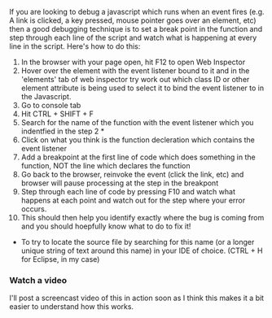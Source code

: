 If you are looking to debug a javascript which runs when an event fires (e.g. A link is clicked, a key pressed, mouse pointer goes over an element, etc) then a good debugging technique is to set a break point in the function and step through each line of the script and watch what is happening at every line in the script.  Here's how to do this:

1. In the browser with your page open, hit F12 to open Web Inspector
2. Hover over the element with the event listener bound to it and in the 'elements' tab of web inspector try work out which class
ID or other element attribute is being used to select it to bind the event listener to in the Javascript. 
3. Go to console tab
4. Hit CTRL + SHIFT + F
5. Search for the name of the function with the event listener which you indentfied in the step 2 *
6. Click on what you think is the function decleration which contains the event listener
7. Add a breakpoint at the first line of code which does something in the function, NOT the line which declares the function
8. Go back to the browser, reinvoke the event (click the link, etc) and browser will pause processing at the step in the breakpont
9. Step through each line of code by pressing F10 and watch what happens at each point and watch out for the step where your error occurs.
10. This should then help you identify exactly where the bug is coming from and you should hoepfully know what to do to fix it!

* To try to locate the source file by searching for this name (or a longer unique string of text around this name) in your IDE of choice. (CTRL + H for Eclipse, in my case)   

### Watch a video

I'll post a screencast video of this in action soon as I think this makes it a bit easier to understand how this works. 